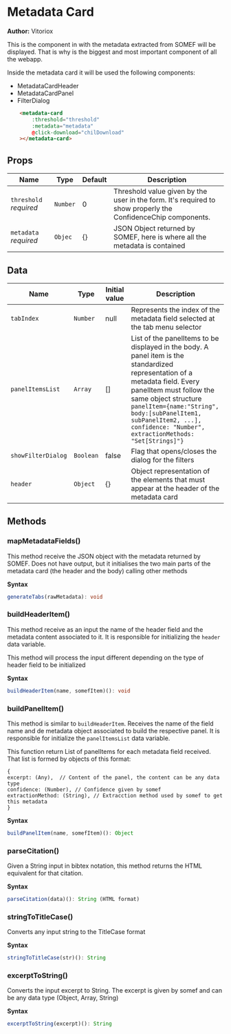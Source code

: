 # Metadata Card

**Author:** Vitoriox

This is the component in with the metadata extracted from SOMEF will be displayed. That is why is the
biggest and most important component of all the webapp.

Inside the metadata card it will be used the following components: 
 - MetadataCardHeader
 - MetadataCardPanel
 - FilterDialog

```html
    <metadata-card
        :threshold="threshold"
        :metadata="metadata"
        @click-download="chilDownload"
    ></metadata-card>
```

## Props

| Name                   | Type     | Default | Description                                                                                                  |
|------------------------|----------|---------|--------------------------------------------------------------------------------------------------------------|
| `threshold` *required* | `Number` | 0       | Threshold value given by the user in the form. It's required to show properly the ConfidenceChip components. |
| `metadata` *required*  | `Objec`  | {}      | JSON Object returned by SOMEF, here is where all the metadata is contained                                   |


## Data

| Name                     | Type      | Initial value                                                                                        | Description                                                                                                                                                                                                                                                                                                   |
|--------------------------|-----------|------------------------------------------------------------------------------------------------------|---------------------------------------------------------------------------------------------------------------------------------------------------------------------------------------------------------------------------------------------------------------------------------------------------------------|
| `tabIndex`               | `Number`  | null                                                                                                 | Represents the index of the metadata field selected at the tab menu selector                                                                                                                                                                                                                                  |
| `panelItemsList`         | `Array`   | []                                                                                                   | List of the panelItems to be displayed in the body. A panel item is the standardized representation of a metadata field. Every panelItem must follow the same object structure `panelItem={name:"String", body:[subPanelItem1, subPanelItem2, ...], confidence: "Number", extractionMethods: "Set[Strings]"}` |
| `showFilterDialog`       | `Boolean` | false                                                                                                | Flag that opens/closes the dialog for the filters                                                                                                                                                                                                                                                             |
| `header`                 | `Object`  | {}                                                                                                   | Object representation of the elements that must appear at the header of the metadata card                                                                                                                                                                                                                     |

## Methods

### mapMetadataFields()

This method receive the JSON object with the metadata returned by SOMEF. Does not have output, but it 
initialises the two main parts of the metadata card (the header and the body) calling other methods

**Syntax**

```typescript
generateTabs(rawMetadata): void
```

### buildHeaderItem()
This method receive as an input the name of the header field and the metadata content associated to it. It is responsible
for initializing the `header` data variable.

This method will process the input different depending on the type of header field to be initialized

**Syntax**

```typescript
buildHeaderItem(name, somefItem)(): void
```

### buildPanelItem()
This method is similar to `buildHeaderItem`. Receives the name of the field name and de metadata object associated to build
the respective panel. It is responsible for initialize the `panelItemsList` data variable.

This function return List of panelItems for each metadata field received. That list is formed by objects of this format:

    {
    excerpt: (Any),  // Content of the panel, the content can be any data type
    confidence: (Number), // Confidence given by somef
    extractionMethod: (String), // Extracction method used by somef to get this metadata
    }
**Syntax**

```typescript
buildPanelItem(name, somefItem)(): Object
```

### parseCitation()
Given a String input in bibtex notation, this method returns the HTML equivalent for that citation.

**Syntax**

```typescript
parseCitation(data)(): String (HTML format)
```

### stringToTitleCase()
Converts any input string to the TitleCase format

**Syntax**

```typescript
stringToTitleCase(str)(): String
```

### excerptToString()
Converts the input excerpt to String. The excerpt is given by somef and can be any data type (Object, Array, String)

**Syntax**

```typescript
excerptToString(excerpt)(): String
```